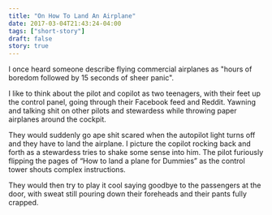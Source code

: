 ```yaml
---
title: "On How To Land An Airplane"
date: 2017-03-04T21:43:24-04:00
tags: ["short-story"]
draft: false
story: true
---
```


I once heard someone describe flying commercial airplanes as "hours of boredom followed by 15 seconds of sheer panic".   

I like to think about the pilot and copilot as two teenagers, with their feet up the control panel, going through their Facebook feed and Reddit. Yawning and talking shit on other pilots and stewardess while throwing paper airplanes around the cockpit.   

They would suddenly go ape shit scared when the autopilot light turns off and they have to land the airplane. I picture the copilot rocking back and forth as a stewardess tries to shake some sense into him. The pilot furiously flipping the pages of “How to land a plane for Dummies” as the control tower shouts complex instructions.   

They would then try to play it cool saying goodbye to the passengers at the door, with sweat still pouring down their foreheads and their pants fully crapped.  
